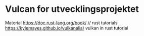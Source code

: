 # Vulcan for utvecklingsprojektet

Material
https://doc.rust-lang.org/book/ // rust tutorials
https://kylemayes.github.io/vulkanalia/ vulkan in rust tutorial
